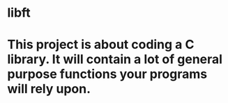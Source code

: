 # libft
# This project is about coding a C library. It will contain a lot of general purpose functions your programs will rely upon.
